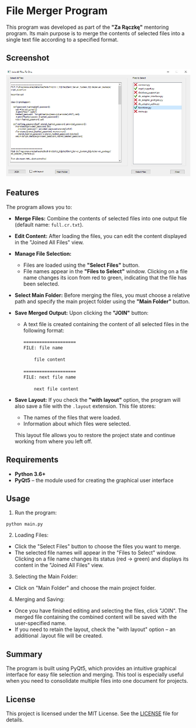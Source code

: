 # File Merger Program

This program was developed as part of the **"Za Rączkę"** mentoring program. Its main purpose is to merge the contents of selected files into a single text file according to a specified format.

## Screenshot

![Main application interface](screenshots/main.png "Main interface")

## Features

The program allows you to:
- **Merge Files:** Combine the contents of selected files into one output file (default name: `full.cr.txt`).
- **Edit Content:** After loading the files, you can edit the content displayed in the "Joined All Files" view.
- **Manage File Selection:**
  - Files are loaded using the **"Select Files"** button.
  - File names appear in the **"Files to Select"** window. Clicking on a file name changes its icon from red to green, indicating that the file has been selected.
- **Select Main Folder:** Before merging the files, you must choose a relative path and specify the main project folder using the **"Main Folder"** button.
- **Save Merged Output:** Upon clicking the **"JOIN"** button:
  - A text file is created containing the content of all selected files in the following format:

    ```
    ====================
    FILE: file name

        file content

    ====================
    FILE: next file name

        next file content
    ```
- **Save Layout:** If you check the **"with layout"** option, the program will also save a file with the `.layout` extension. This file stores:
  - The names of the files that were loaded.
  - Information about which files were selected.

  This layout file allows you to restore the project state and continue working from where you left off.

## Requirements

- **Python 3.6+**
- **PyQt5** – the module used for creating the graphical user interface

## Usage
1. Run the program:

```
python main.py
```
2. Loading Files:

 * Click the "Select Files" button to choose the files you want to merge.
 * The selected file names will appear in the "Files to Select" window. Clicking on a file name changes its status (red → green) and displays its content in the "Joined All Files" view.

3. Selecting the Main Folder:

 * Click on "Main Folder" and choose the main project folder.
4. Merging and Saving:

 * Once you have finished editing and selecting the files, click "JOIN". The merged file containing the combined content will be saved with the user-specified name.
 * If you need to retain the layout, check the "with layout" option – an additional .layout file will be created.


## Summary
The program is built using PyQt5, which provides an intuitive graphical interface for easy file selection and merging. This tool is especially useful when you need to consolidate multiple files into one document for projects.

## License

This project is licensed under the MIT License. See the [LICENSE](./LICENSE) file for details.